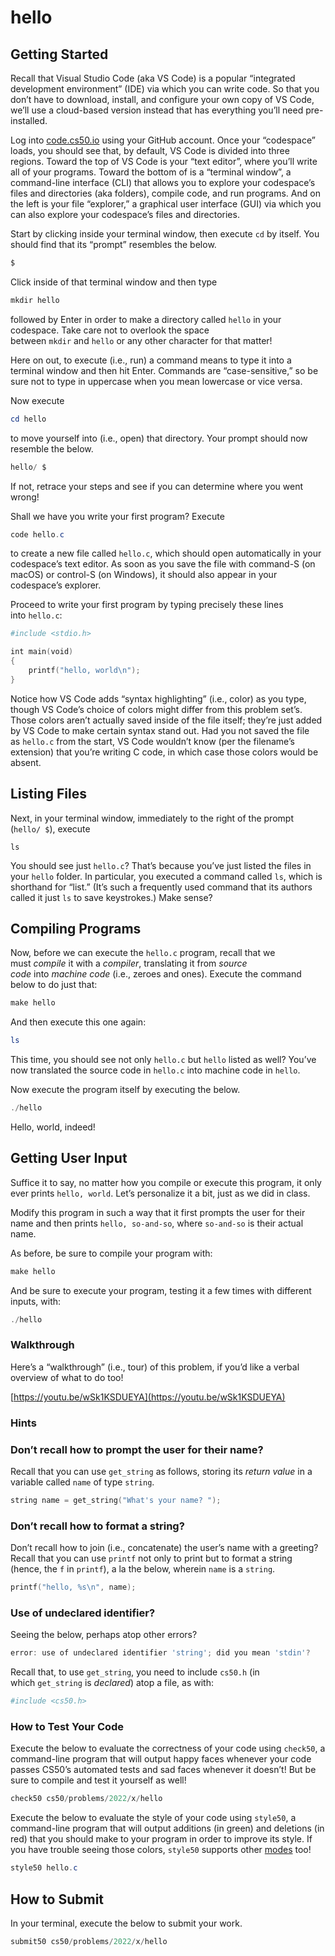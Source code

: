 # hello

## **Getting Started**

Recall that Visual Studio Code (aka VS Code) is a popular “integrated development environment” (IDE) via which you can write code. So that you don’t have to download, install, and configure your own copy of VS Code, we’ll use a cloud-based version instead that has everything you’ll need pre-installed.

Log into [code.cs50.io](https://code.cs50.io/) using your GitHub account. Once your “codespace” loads, you should see that, by default, VS Code is divided into three regions. Toward the top of VS Code is your “text editor”, where you’ll write all of your programs. Toward the bottom of is a “terminal window”, a command-line interface (CLI) that allows you to explore your codespace’s files and directories (aka folders), compile code, and run programs. And on the left is your file “explorer,” a graphical user interface (GUI) via which you can also explore your codespace’s files and directories.

Start by clicking inside your terminal window, then execute `cd` by itself. You should find that its “prompt” resembles the below.

```python
$
```

Click inside of that terminal window and then type

```powershell
mkdir hello
```

followed by Enter in order to make a directory called `hello` in your codespace. Take care not to overlook the space between `mkdir` and `hello` or any other character for that matter!

Here on out, to execute (i.e., run) a command means to type it into a terminal window and then hit Enter. Commands are “case-sensitive,” so be sure not to type in uppercase when you mean lowercase or vice versa.

Now execute

```powershell
cd hello
```

to move yourself into (i.e., open) that directory. Your prompt should now resemble the below.

```powershell
hello/ $
```

If not, retrace your steps and see if you can determine where you went wrong!

Shall we have you write your first program? Execute

```powershell
code hello.c
```

to create a new file called `hello.c`, which should open automatically in your codespace’s text editor. As soon as you save the file with command-S (on macOS) or control-S (on Windows), it should also appear in your codespace’s explorer.

Proceed to write your first program by typing precisely these lines into `hello.c`:

```powershell
#include <stdio.h>

int main(void)
{
    printf("hello, world\n");
}
```

Notice how VS Code adds “syntax highlighting” (i.e., color) as you type, though VS Code’s choice of colors might differ from this problem set’s. Those colors aren’t actually saved inside of the file itself; they’re just added by VS Code to make certain syntax stand out. Had you not saved the file as `hello.c` from the start, VS Code wouldn’t know (per the filename’s extension) that you’re writing C code, in which case those colors would be absent.

## **Listing Files**

Next, in your terminal window, immediately to the right of the prompt (`hello/ $`), execute

`ls`

You should see just `hello.c`? That’s because you’ve just listed the files in your `hello` folder. In particular, you executed a command called `ls`, which is shorthand for “list.” (It’s such a frequently used command that its authors called it just `ls` to save keystrokes.) Make sense?

## **Compiling Programs**

Now, before we can execute the `hello.c` program, recall that we must *compile* it with a *compiler*, translating it from *source code* into *machine code* (i.e., zeroes and ones). Execute the command below to do just that:

```powershell
make hello
```

And then execute this one again:

```powershell
ls
```

This time, you should see not only `hello.c` but `hello` listed as well? You’ve now translated the source code in `hello.c` into machine code in `hello`.

Now execute the program itself by executing the below.

```powershell
./hello
```

Hello, world, indeed!

## **Getting User Input**

Suffice it to say, no matter how you compile or execute this program, it only ever prints `hello, world`. Let’s personalize it a bit, just as we did in class.

Modify this program in such a way that it first prompts the user for their name and then prints `hello, so-and-so`, where `so-and-so` is their actual name.

As before, be sure to compile your program with:

```powershell
make hello
```

And be sure to execute your program, testing it a few times with different inputs, with:

```powershell
./hello
```

### **Walkthrough**

Here’s a “walkthrough” (i.e., tour) of this problem, if you’d like a verbal overview of what to do too!

[https://youtu.be/wSk1KSDUEYA](https://youtu.be/wSk1KSDUEYA)

### **Hints**

### **Don’t recall how to prompt the user for their name?**

Recall that you can use `get_string` as follows, storing its *return value* in a variable called `name` of type `string`.

```powershell
string name = get_string("What's your name? ");
```

### **Don’t recall how to format a string?**

Don’t recall how to join (i.e., concatenate) the user’s name with a greeting? Recall that you can use `printf` not only to print but to format a string (hence, the `f` in `printf`), a la the below, wherein `name` is a `string`.

```powershell
printf("hello, %s\n", name);
```

### **Use of undeclared identifier?**

Seeing the below, perhaps atop other errors?

```powershell
error: use of undeclared identifier 'string'; did you mean 'stdin'?
```

Recall that, to use `get_string`, you need to include `cs50.h` (in which `get_string` is *declared*) atop a file, as with:

```powershell
#include <cs50.h>
```

### **How to Test Your Code**

Execute the below to evaluate the correctness of your code using `check50`, a command-line program that will output happy faces whenever your code passes CS50’s automated tests and sad faces whenever it doesn’t! But be sure to compile and test it yourself as well!

```powershell
check50 cs50/problems/2022/x/hello
```

Execute the below to evaluate the style of your code using `style50`, a command-line program that will output additions (in green) and deletions (in red) that you should make to your program in order to improve its style. If you have trouble seeing those colors, `style50` supports other [modes](https://cs50.readthedocs.io/style50/) too!

```powershell
style50 hello.c
```

## **How to Submit**

In your terminal, execute the below to submit your work.

```powershell
submit50 cs50/problems/2022/x/hello
```